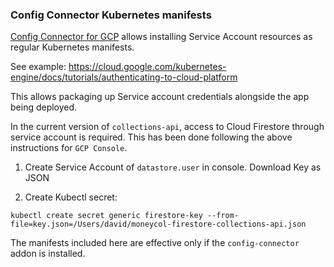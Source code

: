 ### Config Connector Kubernetes manifests

[Config Connector for GCP](https://cloud.google.com/config-connector/docs/how-to/install-upgrade-uninstall) allows
installing Service Account resources as regular Kubernetes manifests. 

See example: https://cloud.google.com/kubernetes-engine/docs/tutorials/authenticating-to-cloud-platform

This allows packaging up Service account credentials alongside the app being deployed.

In the current version of `collections-api`, access to Cloud Firestore through service account is required. This has been done following the above instructions for `GCP Console`.

1. Create Service Account of `datastore.user` in console. Download Key as JSON

2. Create Kubectl secret:

```
kubectl create secret generic firestore-key --from-file=key.json=/Users/david/moneycol-firestore-collections-api.json
```

The manifests included here are effective only if the `config-connector` addon is installed.

